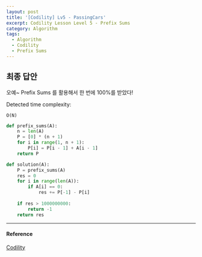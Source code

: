```yaml
---
layout: post
title: '[Codility] Lv5 - PassingCars'
excerpt: Codility Lesson Level 5 - Prefix Sums
category: Algorithm
tags:
  - Algorithm
  - Codility
  - Prefix Sums
---
```


## 최종 답안

오예~ Prefix Sums 를 활용해서 한 번에 100%를 받았다!

Detected time complexity:

```
O(N)
```

```py
def prefix_sums(A):
    n = len(A)
    P = [0] * (n + 1)
    for i in range(1, n + 1):
        P[i] = P[i - 1] + A[i - 1]
    return P

def solution(A):
    P = prefix_sums(A)
    res = 0
    for i in range(len(A)):
        if A[i] == 0:
            res += P[-1] - P[i]
            
    if res > 1000000000:
        return -1
    return res
```

- - -

#### Reference

[Codility](https://app.codility.com/programmers/lessons/5-prefix_sums/passing_cars/)